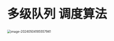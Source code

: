 # 多级队列 调度算法

<img src="https://cvp.oss-cn-shanghai.aliyuncs.com/picgo/202405041855159.png" alt="image-20240504185557941" style="zoom:50%;" />